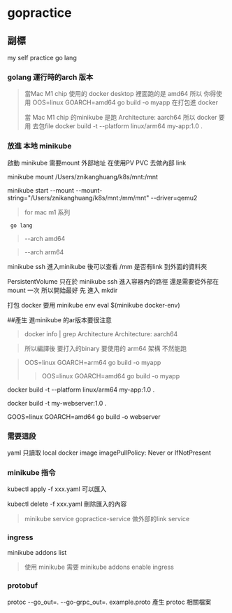 

# gopractice

副標
---

my self practice go lang

###  golang 運行時的arch 版本
> 當Mac M1 chip  使用的 docker desktop  裡面跑的是 amd64  所以 你得使用
>  OOS=linux GOARCH=amd64 go build -o myapp    在打包進  docker
> 
> 當 Mac M1 chip  的minikube 是跑  Architecture: aarch64
>  所以  docker 要用  去包file 
> docker build -t --platform linux/arm64 my-app:1.0 .
> 

### 放進 本地 minikube 
啟動 minikube 需要mount  外部地址 在使用PV PVC  去做內部 link 

minikube mount /Users/znikanghuang/k8s/mnt:/mnt

minikube start --mount --mount-string="/Users/znikanghuang/k8s/mnt:/mm/mnt"  --driver=qemu2    
> for mac m1 系列 


```aidl
 go lang
```
> --arch amd64 

> --arch arm64

minikube ssh 進入minikube 後可以查看 /mm 是否有link 到外面的資料夾

PersistentVolume 只在於 minikube ssh 進入容器內的路徑 還是需要從外部在mount 一次  所以開始最好 先 進入 mkdir

打包 docker 要用 minikube env 
eval $(minikube docker-env)

##產生 進minikube 的ar版本要很注意 
> docker info | grep Architecture
> Architecture: aarch64

> 所以編譯後  要打入的binary 要使用的 arm64 架構 不然能跑

> OOS=linux GOARCH=arm64 go build -o myapp
> 
> > OOS=linux GOARCH=amd64 go build -o myapp


docker build -t --platform linux/arm64 my-app:1.0 .

docker build -t my-webserver:1.0 . 

GOOS=linux GOARCH=amd64 go build -o webserver


### 需要這段
yaml   只讀取 local docker image
imagePullPolicy: Never or IfNotPresent





### minikube 指令

kubectl apply -f xxx.yaml 可以匯入 

kubectl delete -f xxx.yaml 刪除匯入的內容 

>minikube service gopractice-service 做外部的link service




### ingress

minikube addons list

>使用 minikube 需要
> minikube addons enable ingress



### protobuf 

protoc --go_out=. --go-grpc_out=. example.proto 
產生 protoc 相關檔案



